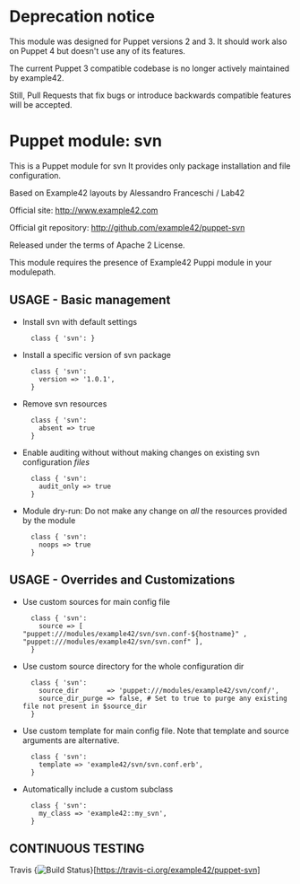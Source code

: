 # Deprecation notice

This module was designed for Puppet versions 2 and 3. It should work also on Puppet 4 but doesn't use any of its features.

The current Puppet 3 compatible codebase is no longer actively maintained by example42.

Still, Pull Requests that fix bugs or introduce backwards compatible features will be accepted.


# Puppet module: svn

This is a Puppet module for svn
It provides only package installation and file configuration.

Based on Example42 layouts by Alessandro Franceschi / Lab42

Official site: http://www.example42.com

Official git repository: http://github.com/example42/puppet-svn

Released under the terms of Apache 2 License.

This module requires the presence of Example42 Puppi module in your modulepath.


## USAGE - Basic management

* Install svn with default settings

        class { 'svn': }

* Install a specific version of svn package

        class { 'svn':
          version => '1.0.1',
        }

* Remove svn resources

        class { 'svn':
          absent => true
        }

* Enable auditing without without making changes on existing svn configuration *files*

        class { 'svn':
          audit_only => true
        }

* Module dry-run: Do not make any change on *all* the resources provided by the module

        class { 'svn':
          noops => true
        }


## USAGE - Overrides and Customizations
* Use custom sources for main config file 

        class { 'svn':
          source => [ "puppet:///modules/example42/svn/svn.conf-${hostname}" , "puppet:///modules/example42/svn/svn.conf" ], 
        }


* Use custom source directory for the whole configuration dir

        class { 'svn':
          source_dir       => 'puppet:///modules/example42/svn/conf/',
          source_dir_purge => false, # Set to true to purge any existing file not present in $source_dir
        }

* Use custom template for main config file. Note that template and source arguments are alternative. 

        class { 'svn':
          template => 'example42/svn/svn.conf.erb',
        }

* Automatically include a custom subclass

        class { 'svn':
          my_class => 'example42::my_svn',
        }


## CONTINUOUS TESTING

Travis {<img src="https://travis-ci.org/example42/puppet-svn.png?branch=master" alt="Build Status" />}[https://travis-ci.org/example42/puppet-svn]
